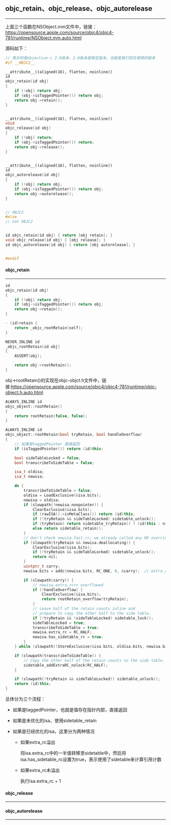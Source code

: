 ## objc_retain、objc_release、objc_autorelease

-----

上面三个函数在NSObject.mm文件中，链接：https://opensource.apple.com/source/objc4/objc4-781/runtime/NSObject.mm.auto.html

源码如下：

```c++
// 表示的是objective-c 2.0版本，2.0版本是稳定版本，也就是我们现在使用的版本
#if __OBJC2__

__attribute__((aligned(16), flatten, noinline))
id 
objc_retain(id obj)
{
    if (!obj) return obj;
    if (obj->isTaggedPointer()) return obj;
    return obj->retain();
}


__attribute__((aligned(16), flatten, noinline))
void 
objc_release(id obj)
{
    if (!obj) return;
    if (obj->isTaggedPointer()) return;
    return obj->release();
}


__attribute__((aligned(16), flatten, noinline))
id
objc_autorelease(id obj)
{
    if (!obj) return obj;
    if (obj->isTaggedPointer()) return obj;
    return obj->autorelease();
}


// OBJC2
#else
// not OBJC2


id objc_retain(id obj) { return [obj retain]; }
void objc_release(id obj) { [obj release]; }
id objc_autorelease(id obj) { return [obj autorelease]; }


#endif
```



#### objc_retain

----

```c++
id 
objc_retain(id obj)
{
    if (!obj) return obj;
    if (obj->isTaggedPointer()) return obj;
    return obj->retain();
}

- (id)retain {
    return _objc_rootRetain(self);
}

NEVER_INLINE id
_objc_rootRetain(id obj)
{
    ASSERT(obj);

    return obj->rootRetain();
}
```

obj->rootRetain()的实现在objc-objct.h文件中，链接:https://opensource.apple.com/source/objc4/objc4-781/runtime/objc-object.h.auto.html

```c++
ALWAYS_INLINE id 
objc_object::rootRetain()
{
    return rootRetain(false, false);
}

ALWAYS_INLINE id 
objc_object::rootRetain(bool tryRetain, bool handleOverflow)
{
    // 如果是taggedPointer 直接返回
    if (isTaggedPointer()) return (id)this;

    bool sideTableLocked = false;
    bool transcribeToSideTable = false;

    isa_t oldisa;
    isa_t newisa;

    do {
        transcribeToSideTable = false;
        oldisa = LoadExclusive(&isa.bits);
        newisa = oldisa;
        if (slowpath(!newisa.nonpointer)) {
            ClearExclusive(&isa.bits);
            if (rawISA()->isMetaClass()) return (id)this;
            if (!tryRetain && sideTableLocked) sidetable_unlock();
            if (tryRetain) return sidetable_tryRetain() ? (id)this : nil;
            else return sidetable_retain();
        }
        // don't check newisa.fast_rr; we already called any RR overrides
        if (slowpath(tryRetain && newisa.deallocating)) {
            ClearExclusive(&isa.bits);
            if (!tryRetain && sideTableLocked) sidetable_unlock();
            return nil;
        }
        uintptr_t carry;
        newisa.bits = addc(newisa.bits, RC_ONE, 0, &carry);  // extra_rc++

        if (slowpath(carry)) {
            // newisa.extra_rc++ overflowed
            if (!handleOverflow) {
                ClearExclusive(&isa.bits);
                return rootRetain_overflow(tryRetain);
            }
            // Leave half of the retain counts inline and 
            // prepare to copy the other half to the side table.
            if (!tryRetain && !sideTableLocked) sidetable_lock();
            sideTableLocked = true;
            transcribeToSideTable = true;
            newisa.extra_rc = RC_HALF;
            newisa.has_sidetable_rc = true;
        }
    } while (slowpath(!StoreExclusive(&isa.bits, oldisa.bits, newisa.bits)));

    if (slowpath(transcribeToSideTable)) {
        // Copy the other half of the retain counts to the side table.
        sidetable_addExtraRC_nolock(RC_HALF);
    }

    if (slowpath(!tryRetain && sideTableLocked)) sidetable_unlock();
    return (id)this;
}
```

总体分为三个流程：

- 如果是taggedPointer，也就是值存在指针内部，直接返回

- 如果是未优化的isa，使用sidetable_retain

- 如果是已经优化的isa，这里分为两种情况

  - 如果extra_rc溢出

    将isa.extra_rc中的一半值转移至sidetable中，然后将isa.has_sidetable_rc设置为true，表示使用了sidetable来计算引用计数

  - 如果extra_rc未溢出

    执行isa.extra_rc + 1





#### objc_release

------





#### objc_autorelease

-----





